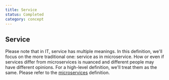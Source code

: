 ```yaml
---
title: Service
status: Completed
category: concept
---
```

## Service

Please note that in IT, service has multiple meanings. In this definition, we'll focus on the more traditional one: service as in microservice. How or even if services differ from microservices is nuanced and different people may have different opinions. For a high-level definition, we'll treat them as the same. Please refer to the [microservices](https://github.com/cncf/glossary/blob/main/definitions/microservices.md) definition.

